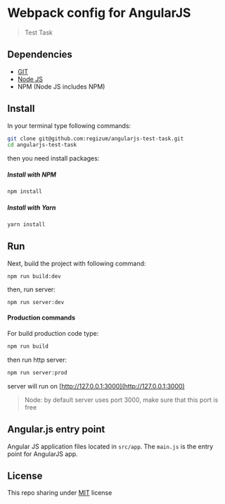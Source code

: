 # Webpack config for AngularJS

> Test Task

## Dependencies
* [GIT](https://git-scm.com/downloads) 
* [Node JS](https://nodejs.org/en/download/current/)
* NPM (Node JS includes NPM)

## Install
In your terminal type following commands:

```bash
git clone git@github.com:regizum/angularjs-test-task.git
cd angularjs-test-task
```

then you need install packages:

##### Install with NPM
```bash
npm install
```
##### Install with Yarn
```bash
yarn install 
```

## Run

Next, build the project with following command:
```
npm run build:dev
```
then, run server:

```
npm run server:dev
```

#### Production commands

For build production code type:

```bash
npm run build
```

then run http server:

```bash
npm run server:prod
```

server will run on [http://127.0.0.1:3000](http://127.0.0.1:3000)

> Node: by default server uses port 3000, make sure that this port is free

## Angular.js entry point 

Angular JS application files located in `src/app`. The `main.js` is the entry point for AngularJS app.

## License

This repo sharing under [MIT](LICENSE) license
